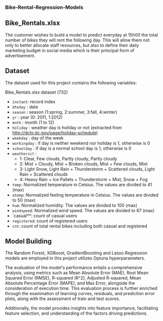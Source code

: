 ### Bike-Rental-Regression-Models

## Bike_Rentals.xlsx

<p>The customer wishes to build a model to predict everyday at 15h00 the total number of bikes they will rent the following day. This will allow them not only to better allocate staff resources, but also to define their daily marketing budget in social media which is their principal form of advertisement.</p> 

## Dataset 

The dataset used for this project contains the following variables:

Bike_Rentals.xlsx dataset (732) 

- `instant`: record index
- `dteday` : date
- `season` : season (1:spring, 2:summer, 3:fall, 4:winter)
- `yr` : year (0: 2011, 1:2012)
- `mnth` : month (1 to 12)
- `holiday` : weather day is holiday or not (extracted from http://dchr.dc.gov/page/holiday-schedule)
- `weekday` : day of the week
- `workingday` : if day is neither weekend nor holiday is 1, otherwise is 0
- `schoolday` : if day is a normal school day is 1, otherwise is 0
- `weathersit` :
	- 1: Clear, Few clouds, Partly cloudy, Partly cloudy
	- 2: Mist + Cloudy, Mist + Broken clouds, Mist + Few clouds, Mist
	- 3: Light Snow, Light Rain + Thunderstorm + Scattered clouds, Light Rain + Scattered clouds
	- 4: Heavy Rain + Ice Pallets + Thunderstorm + Mist, Snow + Fog
- `temp`: Normalized temperature in Celsius. The values are divided to 41 (max)
- `atemp`: Normalized feeling temperature in Celsius. The values are divided to 50 (max)
- `hum`: Normalized humidity. The values are divided to 100 (max)
- `windspeed`: Normalized wind speed. The values are divided to 67 (max)
- `casual**: count of casual users
- `registered`: count of registered users
- `cnt`: count of total rental bikes including both casual and registered

## Model Building

The Random Forest, XGBoost, GradientBoosting and Lasso Regression models are employed in this project utilizes Optuna hyperparameters. 

The evaluation of the model's performance entails a comprehensive analysis, using metrics such as Mean Absolute Error (MAE), Root Mean Squared Error (RMSE), R-squared (R^2), Adjusted R-squared, Mean Absolute Percentage Error (MAPE), and Max Error, alongside the consideration of execution time. This evaluation process is further enriched through the examination of learning curves, residuals, and prediction error plots, along with the assessment of train and test scores. 

Additionally, the model provides insights into feature importance, facilitating feature selection, and understanding of the factors driving predictions. 
